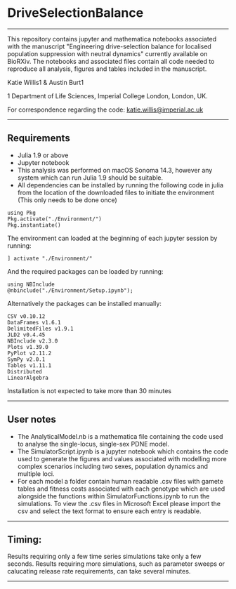 # DriveSelectionBalance

___
This repository contains jupyter and mathematica notebooks associated with the manuscript "Engineering drive-selection balance for localised population suppression with neutral dynamics" currently available on BioRXiv. The notebooks and associated files contain all code needed to reproduce all analysis, figures and tables included in the manuscript. 

Katie Willis1 & Austin Burt1

1 Department of Life Sciences, Imperial College London, London, UK.


For correspondence regarding the code: katie.willis@imperial.ac.uk

___
## Requirements

* Julia 1.9 or above
* Jupyter notebook
* This analysis was performed on macOS Sonoma 14.3, however any system which can run Julia 1.9 should be suitable.  
* All dependencies can be installed by running the following code in julia from the location of the downloaded files to initiate the environment (This only needs to be done once)
```
using Pkg
Pkg.activate("./Environment/")
Pkg.instantiate()
```

The environment can loaded at the beginning of each jupyter session by running:
```
] activate "./Environment/"
```

And the required packages can be loaded by running:
```
using NBInclude
@nbinclude("./Environment/Setup.ipynb");
```

Alternatively the packages can be installed manually:
```
CSV v0.10.12
DataFrames v1.6.1
DelimitedFiles v1.9.1
JLD2 v0.4.45
NBInclude v2.3.0
Plots v1.39.0
PyPlot v2.11.2
SymPy v2.0.1
Tables v1.11.1
Distributed
LinearAlgebra
```

Installation is not expected to take more than 30 minutes
___
## User notes

- The AnalyticalModel.nb is a mathematica file containing the code used to analyse the single-locus, single-sex PDNE model. 
- The SimulatorScript.ipynb is a jupyter notebook which contains the code used to generate the figures and values associated with modelling more complex scenarios including two sexes, population dynamics and multiple loci.
- For each model a folder contain human readable .csv files with gamete tables and fitness costs associated with each genotype which are used alongside the functions within SimulatorFunctions.ipynb to run the simulations. To view the .csv files in Microsoft Excel please import the csv and select the text format to ensure each entry is readable.

___

## Timing:

Results requiring only a few time series simulations take only a few seconds. Results requiring more simulations, such as parameter sweeps or calucating release rate requirements, can take several minutes. 
___
